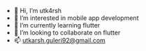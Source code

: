 - 👋 Hi, I’m utk4rsh
- 👀 I’m interested in mobile app development
- 🌱 I’m currently learning flutter
- 💞️ I’m looking to collaborate on flutter
- 📫 utkarsh.guleri92@gmail.com

<!---
utk4rsh92/utk4rsh92 is a ✨ special ✨ repository because its `README.md` (this file) appears on your GitHub profile.
You can click the Preview link to take a look at your changes.
--->
